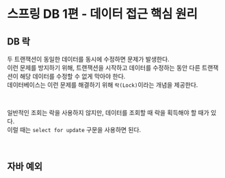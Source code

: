 # 스프링 DB 1편 - 데이터 접근 핵심 원리

## DB 락

두 트랜잭션이 동일한 데이터를 동시에 수정하면 문제가 발생한다.  
이런 문제를 방지하기 위해, 트랜잭션을 시작하고 데이터를 수정하는 동안 다른 트랜잭션이 해당 데이터를 수정할 수 없게 막아야 한다.  
데이터베이스는 이런 문제를 해결하기 위해 `락(Lock)`이라는 개념을 제공한다.

<br>

일반적인 조회는 락을 사용하지 않지만, 데이터를 조회할 때 락을 획득해야 할 때가 있다.  
이럴 때는 `select for update` 구문을 사용하면 된다.

<br>

## 자바 예외
